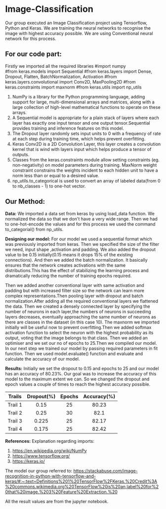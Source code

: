 # Image-Classification
Our group executed an Image Classification project using Tensorflow, Python and Keras.
We are training the neural networks to recognise the image with highest accuracy possible. We are using Conventional neural network for this process.

## For our code part:
Firstly we imported all the required libraries
#import numpy                                                                     
#from keras.models import Sequential
#from keras.layers import Dense, Dropout, Flatten, BatchNormalization, Activation
#from keras.layers.convolutional import Conv2D, MaxPooling2D
#from keras.constraints import maxnorm
#from keras.utils import np_utils

1. NumPy is a library for the Python programming language, adding support for large, multi-dimensional arrays and matrices, along with a large collection of high-level mathematical functions to operate on these arrays.
2. A Sequential model is appropriate for a plain stack of layers where each layer has exactly one input tensor and one output tensor.Sequential provides training and inference features on this model.
3. The Dropout layer randomly sets input units to 0 with a frequency of rate at each step during training time, which helps prevent overfitting.
4. Keras Conv2D is a 2D Convolution Layer, this layer creates a convolution kernel that is wind with layers input which helps produce a tensor of outputs.
5. Classes from the keras.constraints module allow setting constraints (eg. non-negativity) on model parameters during training. MaxNorm weight constraint constrains the weights incident to each hidden unit to have a norm less than or equal to a desired value.
6. np_utils.to_categorical is used to convert an array of labeled data(from 0 to nb_classes - 1) to one-hot vector.


## Our Method:
**Data:** We imported a data set from keras by using load_data function. We normalized the data so that we don't have a very wide range. Then we had to one-hot-encode the values and for this process we used the command to_categorial() from np_utils.

**Designing our model:** For our model we used a sequential format which was previously imported from keras. Then we specified the size of the filter we need, input shape ,activation and padding. We also added the dropout value to be 0.15 initially(0.15 means it drops 15% of the existing connections). And then we added the batch normalization. It basically ensures that the network creates activations with the same distributions.This has the effect of stabilizing the learning process and dramatically reducing the number of training epochs required.

Then we added another conventional layer with same activation and padding but with increased filter size so the network can learn more complex representations.Then pooling layer with dropout and batch normalization.After adding all the required conventional layers we flattened the data. Then we created a densely connected layer by specifying the number of neurons in each layer,the numbers of neurons in succeeding layers decreases, eventually approaching the same number of neurons as there are classes in the dataset (in this case 10). The maxnorm we imported initially will be useful now to prevent overfitting.Then we added softmax activation function to select the neuron with the highest probability as its output, voting that the image belongs to that class. Then we added an optimiser and we set our no of epochs to 25.Then we compiled our model. In our next step we trained our model by passing required parameters in fit function. Then we used model.evaluate()  function and evaluate and calculate the accuracy of our model. 

**Results:** 
Initially we set the dropout to 0.15 and epochs to 25 and our model has an accuracy of 80.23%. Our goal was to increase the accuracy of this model to the maximum extent we can. So we changed the dropout and epoch values a couple of times to reach the highest accuracy possible.

**Trails**|**Dropout(%)**|**Epochs**|**Accuracy(%)**
:-----:|:-----:|:-----:|:-----:
Trail 1|0.15|25|80.23
Trail 2|0.25|30|82.1
Trail 3|0.225|25|82.17
Trail 4|0.175|25|82.42

**References:**
Explanation regarding imports: 
1. https://en.wikipedia.org/wiki/NumPy
2. https://www.tensorflow.org/
3. https://keras.io/

The model our group referred to:
https://stackabuse.com/image-recognition-in-python-with-tensorflow-and-keras/#:~:text=Definitions%201%20TensorFlow%2FKeras.%20Credit%3A%20commons.wikimedia.org%20TensorFlow%20is%20an,label%20for%20that%20image.%203%20Feature%20Extraction.%20

All the result values are from the jupyter notebook.
